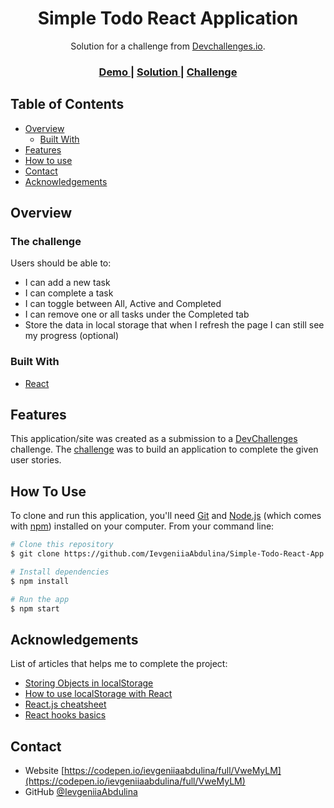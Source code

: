 
<h1 align="center">Simple Todo React Application</h1>

<div align="center">
   Solution for a challenge from  <a href="http://devchallenges.io" target="_blank">Devchallenges.io</a>.
</div>

<div align="center">
  <h3>
    <a href="https://{your-demo-link.your-domain}">
      Demo
    </a>
    <span> | </span>
    <a href="https://{your-url-to-the-solution}">
      Solution
    </a>
    <span> | </span>
    <a href="https://devchallenges.io/challenges/hH6PbOHBdPm6otzw2De5">
      Challenge
    </a>
  </h3>
</div>

<!-- TABLE OF CONTENTS -->

## Table of Contents

- [Overview](#overview)
  - [Built With](#built-with)
- [Features](#features)
- [How to use](#how-to-use)
- [Contact](#contact)
- [Acknowledgements](#acknowledgements)

<!-- OVERVIEW -->

## Overview
<!-- 
![screenshot](https://user-images.githubusercontent.com/16707738/92399059-5716eb00-f132-11ea-8b14-bcacdc8ec97b.png) -->

<!-- Introduce your projects by taking a screenshot or a gif. Try to tell visitors a story about your project by answering:

- Where can I see your demo?
- What was your experience?
- What have you learned/improved?
- Your wisdom? :) -->

### The challenge

Users should be able to: 

- I can add a new task
- I can complete a task
- I can toggle between All, Active and Completed
- I can remove one or all tasks under the Completed tab
- Store the data in local storage that when I refresh the page I can still see my progress  (optional)

### Built With

- [React](https://reactjs.org/)

## Features

<!-- List the features of your application or follow the template. Don't share the figma file here :) -->

This application/site was created as a submission to a [DevChallenges](https://devchallenges.io/challenges) challenge. The [challenge](https://devchallenges.io/challenges/hH6PbOHBdPm6otzw2De5) was to build an application to complete the given user stories.

## How To Use

To clone and run this application, you'll need [Git](https://git-scm.com) and [Node.js](https://nodejs.org/en/download/) (which comes with [npm](http://npmjs.com)) installed on your computer. From your command line:

```bash
# Clone this repository
$ git clone https://github.com/IevgeniiaAbdulina/Simple-Todo-React-App.git

# Install dependencies
$ npm install

# Run the app
$ npm start
```

## Acknowledgements

List of articles that helps me to complete the project:

- [Storing Objects in localStorage](https://stackoverflow.com/questions/2010892/storing-objects-in-html5-localstorage)
- [How to use localStorage with React](https://programmingwithmosh.com/react/localstorage-react/)
- [React.js cheatsheet](https://devhints.io/react)
- [React hooks basics](https://cheatsheet-maker.herokuapp.com/sheet/6066e385b180158f62e8598b)

## Contact

- Website [https://codepen.io/ievgeniiaabdulina/full/VweMyLM](https://codepen.io/ievgeniiaabdulina/full/VweMyLM)
- GitHub [@IevgeniiaAbdulina](https://github.com/IevgeniiaAbdulina)